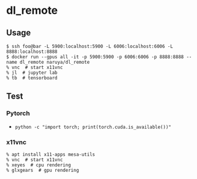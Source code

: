 # dl_remote

## Usage

```
$ ssh foo@bar -L 5900:localhost:5900 -L 6006:localhost:6006 -L 8888:localhost:8888
$ docker run --gpus all -it -p 5900:5900 -p 6006:6006 -p 8888:8888 --name dl_remote naruya/dl_remote
% vnc  # start x11vnc
% jl  # jupyter lab
% tb  # tensorboard
```

## Test

### Pytorch
- `python -c "import torch; print(torch.cuda.is_available())"`

### x11vnc

```
% apt install x11-apps mesa-utils
% vnc  # start x11vnc
% xeyes  # cpu rendering
% glxgears  # gpu rendering
```
